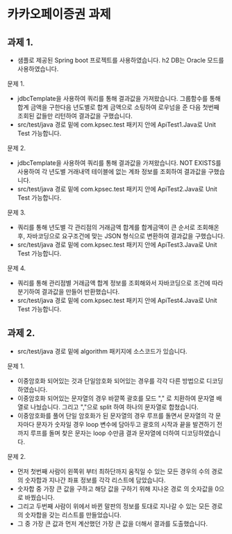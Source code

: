 # 카카오페이증권 과제

## 과제 1.
- 샘플로 제공된 Spring boot 프로젝트를 사용하였습니다. h2 DB는 Oracle 모드를 사용하였습니다.

문제 1.
- jdbcTemplate을 사용하여 쿼리를 통해 결과값을 가져왔습니다. 그룹함수를 통해 합계 금액을 구한다음
  년도별로 합계 금액으로 소팅하여 로우넘을 준 다음 첫번째 조회된 값들만 리턴하여 결과값을 구했습니다.
- src/test/java 경로 밑에 com.kpsec.test 패키지 안에 ApiTest1.Java로 Unit Test 가능합니다.
  
문제 2.
- jdbcTemplate을 사용하여 쿼리를 통해 결과값을 가져왔습니다. NOT EXISTS를 사용하여 각 년도별
  거래내역 테이블에 없는 계좌 정보를 조회하여 결과값을 구했습니다.
- src/test/java 경로 밑에 com.kpsec.test 패키지 안에 ApiTest2.Java로 Unit Test 가능합니다.

문제 3.
- 쿼리를 통해 년도별 각 관리점의 거래금액 합계를 합계금액이 큰 순서로 조회해온 후,
  자바코딩으로 요구조건에 맞는 JSON 형식으로 변환하여 결과값을 구했습니다.
- src/test/java 경로 밑에 com.kpsec.test 패키지 안에 ApiTest3.Java로 Unit Test 가능합니다.
  
문제 4.
- 쿼리를 통해 관리점별 거래금액 합계 정보를 조회해와서 자바코딩으로 조건에 따라 분기하여
  결과값을 만들어 반환했습니다.
- src/test/java 경로 밑에 com.kpsec.test 패키지 안에 ApiTest4.Java로 Unit Test 가능합니다.
  
## 과제 2.
- src/test/java 경로 밑에 algorithm 패키지에 소스코드가 있습니다.

문제 1.
- 이중암호화 되어있는 것과 단일암호화 되어있는 경우를 각각 다른 방법으로 디코딩하였습니다.
- 이중암호화 되어있는 문자열의 경우 바깥쪽 괄호를 모드 "," 로 치환하여 문자열 배열로 나눴습니다. 그리고 ","으로 split 하여 하나의 문자열로 합쳤습니다.
- 이중암호화를 풀어 단일 암호화가 된 문자열의 경우 루프를 돌면서 문자열의 각 문자마다 문자가 숫자일 경우 loop 변수에 담아두고
  괄호의 시작과 끝을 발견하기 전까지 루프를 돌며 찾은 문자는 loop 수만큼 결과 문자열에 더하여 디코딩하였습니다.

문제 2.
- 먼저 첫번째 사람이 왼쪽위 부터 최하단까지 움직일 수 있는 모든 경우의 수의 경로의 숫자합과 지나간 좌표 정보를 각각 리스트에 담았습니다.
- 숫자합 중 가장 큰 값을 구하고 해당 값을 구하기 위해 지나온 경로 의 숫자값을 0으로 바꿨습니다.
- 그리고 두번째 사람이 위에서 바뀐 말판의 정보를 토대로 지나갈 수 있는 모든 경로의 숫자합을 갖는 리스트를 만들었습니다.
- 그 중 가장 큰 값과 먼저 계산했던 가장 큰 값을 더해서 결과를 도출했습니다.


